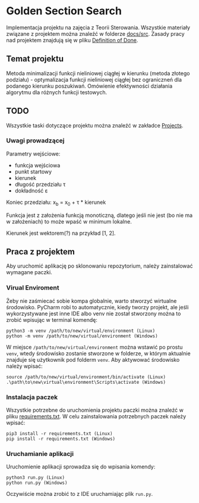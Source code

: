 # Golden Section Search
Implementacja projektu na zajęcia z Teorii Sterowania. Wszystkie materiały związane z projektem można znaleźć w folderze [docs/src](docs/src). Zasady pracy nad projektem znajdują się w pliku [Definition of Done](docs/dod.md).

## Temat projektu
Metoda minimalizacji funkcji nieliniowej ciągłej w kierunku (metoda złotego podziału) - optymalizacja funkcji nieliniowej ciągłej bez ograniczneń dla podanego kierunku poszukiwań. Omówienie efektywności działania algorytmu dla różnych funkcji testowych.

## TODO
Wszystkie taski dotyczące projektu można znaleźć w zakładce [Projects](https://github.com/damianschmidt/golden-section-search/projects/1?add_cards_query=is%3Aopen).

### Uwagi prowadzącej
Parametry wejściowe:
 - funkcja wejściowa
 - punkt startowy
 - kierunek
 - długość przedziału τ
 - dokładność ε
 
Koniec przedziału: x<sub>b</sub> = x<sub>0</sub> + τ * kierunek
 
Funkcja jest z założenia funkcją monoticzną, dlatego jeśli nie jest (bo nie ma w założeniach) to może wpaść w minimum lokalne.

Kierunek jest wektorem(?) na przykład [1, 2].

## Praca z projektem
Aby uruchomić aplikację po sklonowaniu repozytorium, należy zainstalować wymagane paczki.

### Virual Enviroment
Żeby nie zaśmiecać sobie kompa globalnie, warto stworzyć wirtualne środowisko. PyCharm robi to automatycznie, kiedy tworzy projekt, ale jeśli wykorzystywane jest inne IDE albo venv nie został stworzony można to zrobić wpisując w terminal komendę:
```
python3 -m venv /path/to/new/virtual/environment (Linux)
python -m venv /path/to/new/virtual/environment (Windows)
```
W miejsce `/path/to/new/virtual/environment` można wstawić po prostu `venv`, wtedy środowisko zostanie stworzone w folderze, w którym aktualnie znajduje się użytkownik pod folderm `venv`. Aby aktywować środowisko należy wpisać:
```
source /path/to/new/virtual/environment/bin/activate (Linux)
.\path\to\new\virtual\environment\Scripts\activate (Windows)
```

### Instalacja paczek
Wszystkie potrzebne do uruchomienia projektu paczki można znaleźć w pliku [requirements.txt](requirements.txt). W celu zainstalowania potrzebnych paczek należy wpisać:
```
pip3 install -r requirements.txt (Linux)
pip install -r requirements.txt (Windows)
```

### Uruchamianie aplikacji
Uruchomienie aplikacji sprowadza się do wpisania komendy:
```
python3 run.py (Linux)
python run.py (Windows)
```
Oczywiście można zrobić to z IDE uruchamiając plik `run.py`.
